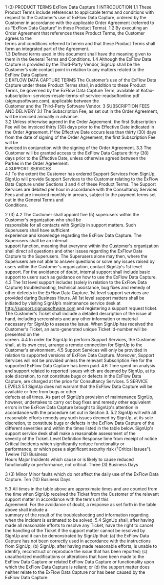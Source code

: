

 
1 (3) 
PRODUCT TERMS 
ExFlow Data Capture 
1 INTRODUCTION 
1.1 These  Product  Terms  include  references  to  applicable  terms  and  conditions  with  respect  to  the 
Customer’s use of ExFlow Data Capture, ordered by the Customer in accordance with the applicable 
Order Agreement (referred to as “ExFlow Data Capture” in these Product Terms). 
1.2 By  executing  an  Order  Agreement  that  references  these  Product  Terms,  the  Customer  agrees  to  the  
terms and conditions referred to herein and that these Product Terms shall form an integrated part of the 
Agreement.  
1.3 Defined terms used in this document shall have the meaning given to them in the General Terms and 
Conditions. 
1.4 Although  the ExFlow  Data  Capture  is  provided  by  the  Third-Party  Vendor,  SignUp  shall  be  the  
Customer’s sole contact point in relation to any matters related to the ExFlow Data Capture.  
2 EXFLOW DATA CAPTURE TERMS 
The Customer’s use of the ExFlow Data Capture under these Product Terms shall, in addition to these 
Product  Terms,  be  governed  by  the  ExFlow  Data  Capture  Term,  available  at  Kofax-subscription-
services-resale-terms-of-service-readsoftonline.pdf   (signupsoftware.com), applicable   between   the   
Customer and the Third-Party Software Vendor. 
3 SUBSCRIPTION FEES AND DELIVERY 
3.1 The Subscription Fee, as set out in the Order Agreement, will be invoiced annually in advance.  
3.2 Unless otherwise agreed in the Order Agreement, the first Subscription Fee will be invoiced thirty (30) 
days prior to the Effective Date indicated in the Order Agreement. If the Effective Date occurs less than 
thirty  (30)  days  from  the  date  of  signing  of  the  Order  Agreement,  the  first  Subscription  Fee  will  be  
invoiced in conjunction with the signing of the Order Agreement. 
3.3 The Customer will be granted access to the ExFlow Data Capture thirty (30) days prior to the Effective 
Date, unless otherwise agreed between the Parties in the Order Agreement.  
4 SUPPORT SERVICES  
4.1 To the extent the Customer has ordered Support Services from SignUp, SignUp will provide Support 
Services to the Customer relating to the ExFlow Data Capture under Sections  3 and 4 of these Product 
Terms. The Support Services are debited per hour in accordance with the Consultancy Services Fees 
and  are  invoiced  monthly  in  arrears,  subject  to  the  payment  terms  set  out  in  the  General  Terms  and  
Conditions.  

 
2 (3) 
4.2 The  Customer  shall  appoint  five  (5)  superusers  within  the  Customer's  organization  who  shall  be  
responsible  for  all  contacts  with  SignUp in support  matters.  Such  Superusers  shall  have  sufficient  
experience  and  knowledge  regarding  the  ExFlow  Data  Capture.  The  Superusers  shall  be  an  internal  
support function, meaning that everyone within the Customer's organization shall direct all questions 
and other issues regarding the ExFlow Data Capture to the Superusers. The Superusers alone may then, 
where the Superusers are not able to answer questions or solve any issues raised by users within the 
Customer's  organization,  contact  SignUp's  1st  level  support.  For  the  avoidance  of  doubt,  internal 
support shall include basic support to users such as guidance on how to use the ExFlow Data Capture. 
4.3 The 1st level support includes (solely in relation to the ExFlow Data Capture) troubleshooting, technical 
assistance, bug fixes and remedy of other defects in the ExFlow Data Capture. 1st level support services 
are provided during Business Hours. All 1st level support matters shall be initiated by visiting SignUp’s 
maintenance service desk at http://support.signupsoftware.com
 and registering a support request ticket. 
The Customer's Ticket shall include a detailed description of the issue at hand, including screenshots 
and  any  other  information  or  material  necessary  for  SignUp  to  assess  the  issue.  When  SignUp has 
received  the  Customer's  Ticket,  an  auto-generated  unique  Ticket  id-number  will  be  presented  on  the  
screen. 
4.4 In order for SignUp to perform Support Services, the Customer shall, at its own cost, arrange a remote 
connection for SignUp to the Customer's environment. 
4.5 Support  Services  will  only  be  provided  in  relation  to  supported  versions  of  ExFlow  Data  Capture. 
Moreover, Support Services will not be provided unless the relevant Subscription Fee for the supported 
ExFlow Data Capture has   been paid. 
4.6 Time spent on analysis and support related to reported issues which are deemed by SignUp, at its sole 
discretion, to not constitute bugs or defects in the ExFlow Data Capture, are charged at the price for 
Consultancy Services. 
5 SERVICE LEVELS 
5.1 SignUp does  not  warrant  that  the  ExFlow  Data  Capture  will  be  available  or  free  from  bugs  or  other  
defects at all times. As part of SignUp’s provision of maintenance SignUp, however, undertakes to carry 
out  bug  fixes  and  remedy  other  equivalent  errors  in  the  ExFlow  Data  Capture  brought  to  SignUp's 
attention in accordance with the procedure set out in Section 3. 
5.2 SignUp will with all reasonable efforts remedy any such issues deemed by SignUp, at its sole discretion, 
to constitute bugs or defects in the ExFlow Data Capture of the different severities and within the times 
listed  in  the  table  below.  SignUp's    support  service  desk  shall  make  a  reasonable  assessment  of  the  
severity of the Ticket. 
Level Definition 
Response time from 
receipt of notice 
Critical Incidents   which   significantly   reduce   functionality   or   
performance,  or  which  pose  a  significant  security  risk 
("Critical Issues"). 
Twelve   (12)   Business   
Hours 
Major Incidents   which   cause   or   is   likely   to   cause   reduced   
functionality or performance, not critical. 
Three (3) Business Days 

 
3 (3) 
Minor Minor faults which do not affect the daily use of the 
ExFlow Data Capture. 
Ten (10) Business Days 
 
5.3 All times in the table above are approximate times and are counted from the time when SignUp received 
the  Ticket  from  the  Customer  of  the  relevant  support  matter  in  accordance  with  the  terms  of  this  
Agreement.  For  the  avoidance  of  doubt,  a  response  as  set  forth  in  the  table  above  shall  include  a  
summary of the result of the troubleshooting and information regarding when the incident is estimated 
to be solved. 
5.4 SignUp shall, after having made all reasonable efforts to resolve any Ticket, have the right to cancel the 
handling of the Ticket if the support matter cannot be resolved by SignUp and it can be demonstrated 
by SignUp that: 
(a) the ExFlow  Data  Capture  has  not  been  correctly  used  in  accordance  with  the  instructions  
from SignUp; 
(b) SignUp, after having made reasonable efforts, is unable to identify, reconstruct or reproduce 
the issue that has been reported; 
(c) unauthorized modifications or alterations that have been made to the ExFlow Data Capture 
or  related  ExFlow  Data  Capture  or  functionality  upon  which  the  ExFlow  Data  Capture  is 
reliant; or 
(d) the support matter does neither relate to the ExFlow Data Capture nor has been caused by the 
ExFlow Data Capture. 